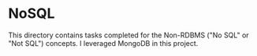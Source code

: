 # NoSQL
This directory contains tasks completed for the Non-RDBMS ("No SQL" or "Not SQL") concepts. I leveraged MongoDB in this project.
